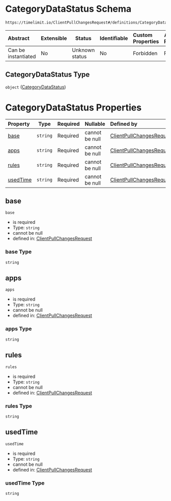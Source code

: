# CategoryDataStatus Schema

```txt
https://timelimit.io/ClientPullChangesRequest#/definitions/CategoryDataStatus
```




| Abstract            | Extensible | Status         | Identifiable | Custom Properties | Additional Properties | Access Restrictions | Defined In                                                                                            |
| :------------------ | ---------- | -------------- | ------------ | :---------------- | --------------------- | ------------------- | ----------------------------------------------------------------------------------------------------- |
| Can be instantiated | No         | Unknown status | No           | Forbidden         | Forbidden             | none                | [ClientPullChangesRequest.schema.json\*](ClientPullChangesRequest.schema.json "open original schema") |

## CategoryDataStatus Type

`object` ([CategoryDataStatus](clientpullchangesrequest-definitions-categorydatastatus.md))

# CategoryDataStatus Properties

| Property              | Type     | Required | Nullable       | Defined by                                                                                                                                                                                                          |
| :-------------------- | -------- | -------- | -------------- | :------------------------------------------------------------------------------------------------------------------------------------------------------------------------------------------------------------------ |
| [base](#base)         | `string` | Required | cannot be null | [ClientPullChangesRequest](clientpullchangesrequest-definitions-categorydatastatus-properties-base.md "https&#x3A;//timelimit.io/ClientPullChangesRequest#/definitions/CategoryDataStatus/properties/base")         |
| [apps](#apps)         | `string` | Required | cannot be null | [ClientPullChangesRequest](clientpullchangesrequest-definitions-categorydatastatus-properties-apps.md "https&#x3A;//timelimit.io/ClientPullChangesRequest#/definitions/CategoryDataStatus/properties/apps")         |
| [rules](#rules)       | `string` | Required | cannot be null | [ClientPullChangesRequest](clientpullchangesrequest-definitions-categorydatastatus-properties-rules.md "https&#x3A;//timelimit.io/ClientPullChangesRequest#/definitions/CategoryDataStatus/properties/rules")       |
| [usedTime](#usedTime) | `string` | Required | cannot be null | [ClientPullChangesRequest](clientpullchangesrequest-definitions-categorydatastatus-properties-usedtime.md "https&#x3A;//timelimit.io/ClientPullChangesRequest#/definitions/CategoryDataStatus/properties/usedTime") |

## base




`base`

-   is required
-   Type: `string`
-   cannot be null
-   defined in: [ClientPullChangesRequest](clientpullchangesrequest-definitions-categorydatastatus-properties-base.md "https&#x3A;//timelimit.io/ClientPullChangesRequest#/definitions/CategoryDataStatus/properties/base")

### base Type

`string`

## apps




`apps`

-   is required
-   Type: `string`
-   cannot be null
-   defined in: [ClientPullChangesRequest](clientpullchangesrequest-definitions-categorydatastatus-properties-apps.md "https&#x3A;//timelimit.io/ClientPullChangesRequest#/definitions/CategoryDataStatus/properties/apps")

### apps Type

`string`

## rules




`rules`

-   is required
-   Type: `string`
-   cannot be null
-   defined in: [ClientPullChangesRequest](clientpullchangesrequest-definitions-categorydatastatus-properties-rules.md "https&#x3A;//timelimit.io/ClientPullChangesRequest#/definitions/CategoryDataStatus/properties/rules")

### rules Type

`string`

## usedTime




`usedTime`

-   is required
-   Type: `string`
-   cannot be null
-   defined in: [ClientPullChangesRequest](clientpullchangesrequest-definitions-categorydatastatus-properties-usedtime.md "https&#x3A;//timelimit.io/ClientPullChangesRequest#/definitions/CategoryDataStatus/properties/usedTime")

### usedTime Type

`string`

